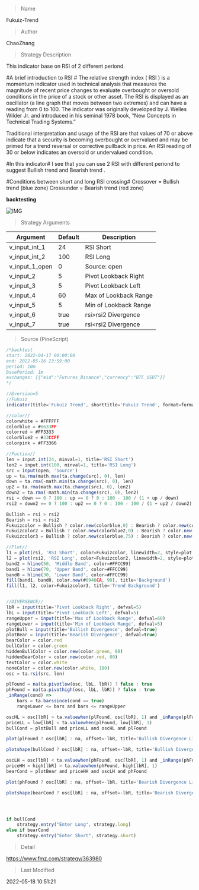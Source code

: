 
> Name

Fukuiz-Trend

> Author

ChaoZhang

> Strategy Description

This indicator base on RSI of 2 different periond.

#A brief introduction to RSI #
The relative strength index ( RSI ) is a momentum indicator used in technical analysis that measures the magnitude of recent price changes to evaluate overbought or oversold conditions in the price of a stock or other asset. The RSI is displayed as an oscillator (a line graph that moves between two extremes) and can have a reading from 0 to 100. The indicator was originally developed by J. Welles Wilder Jr. and introduced in his seminal 1978 book, “New Concepts in Technical Trading Systems.”

Traditional interpretation and usage of the RSI are that values of 70 or above indicate that a security is becoming overbought or overvalued and may be primed for a trend reversal or corrective pullback in price. An RSI reading of 30 or below indicates an oversold or undervalued condition.

#In this indicator#
I see that you can use 2 RSI with different periond to suggest Bullish trend and Bearish trend .

#Conditions between short and long RSI crossing#
Crossover = Bullish trend (blue zone)
Crossunder = Bearish trend (red zone)

**backtesting**

 ![IMG](https://www.fmz.com/upload/asset/11cc3389245551b4231.png) 



> Strategy Arguments



|Argument|Default|Description|
|----|----|----|
|v_input_int_1|24|RSI Short|
|v_input_int_2|100|RSI Long|
|v_input_1_open|0|Source: open|high|low|close|hl2|hlc3|hlcc4|ohlc4|
|v_input_2|5|Pivot Lookback Right|
|v_input_3|5|Pivot Lookback Left|
|v_input_4|60|Max of Lookback Range|
|v_input_5|5|Min of Lookback Range|
|v_input_6|true|rsi>rsi2 Divergence|
|v_input_7|true|rsi<rsi2 Divergence|


> Source (PineScript)

``` javascript
/*backtest
start: 2022-04-17 00:00:00
end: 2022-05-16 23:59:00
period: 10m
basePeriod: 1m
exchanges: [{"eid":"Futures_Binance","currency":"BTC_USDT"}]
*/

//@version=5
//Fukuiz
indicator(title='Fukuiz Trend', shorttitle='Fukuiz Trend', format=format.price, precision=2, timeframe='')

//color//
colorwhite = #FFFFFF
colorblue = #6633FF
colorred = #FF3333
colorblue2 = #33CCFF
colorpink = #FF3366

//Fuction//
len = input.int(24, minval=1, title='RSI Short')
len2 = input.int(100, minval=1, title='RSI Long')
src = input(open, 'Source')
up = ta.rma(math.max(ta.change(src), 0), len)
down = ta.rma(-math.min(ta.change(src), 0), len)
up2 = ta.rma(math.max(ta.change(src), 0), len2)
down2 = ta.rma(-math.min(ta.change(src), 0), len2)
rsi = down == 0 ? 100 : up == 0 ? 0 : 100 - 100 / (1 + up / down)
rsi2 = down2 == 0 ? 100 : up2 == 0 ? 0 : 100 - 100 / (1 + up2 / down2)

Bullish = rsi > rsi2
Bearish = rsi < rsi2
Fukuizcolor = Bullish ? color.new(colorblue,0) : Bearish ? color.new(colorred,0) : na
Fukuizcolor2 = Bullish ? color.new(colorblue2,0) : Bearish ? color.new(colorpink,0) : na
Fukuizcolor3 = Bullish ? color.new(colorblue,75) : Bearish ? color.new(colorred,75) : na

//Plot//
l1 = plot(rsi, 'RSI Short', color=Fukuizcolor, linewidth=2, style=plot.style_line)
l2 = plot(rsi2, 'RSI Long', color=Fukuizcolor2, linewidth=2, style=plot.style_line)
band2 = hline(50, 'Middle Band', color=#FFCC99)
band1 = hline(70, 'Upper Band', color=#FFCC99)
band0 = hline(30, 'Lower Band', color=#FFCC99)
fill(band1, band0, color.new(#0946CA, 90), title='Background')
fill(l1, l2, color=Fukuizcolor3, title='Trend Background')


//DIVERGENCE//
lbR = input(title='Pivot Lookback Right', defval=5)
lbL = input(title='Pivot Lookback Left', defval=5)
rangeUpper = input(title='Max of Lookback Range', defval=60)
rangeLower = input(title='Min of Lookback Range', defval=5)
plotBull = input(title='Bullish Divergence', defval=true)
plotBear = input(title='Bearish Divergence', defval=true)
bearColor = color.red
bullColor = color.green
hiddenBullColor = color.new(color.green, 80)
hiddenBearColor = color.new(color.red, 80)
textColor = color.white
noneColor = color.new(color.white, 100)
osc = ta.rsi(src, len)

plFound = na(ta.pivotlow(osc, lbL, lbR)) ? false : true
phFound = na(ta.pivothigh(osc, lbL, lbR)) ? false : true
_inRange(cond) =>
    bars = ta.barssince(cond == true)
    rangeLower <= bars and bars <= rangeUpper

oscHL = osc[lbR] > ta.valuewhen(plFound, osc[lbR], 1) and _inRange(plFound[1])
priceLL = low[lbR] < ta.valuewhen(plFound, low[lbR], 1)
bullCond = plotBull and priceLL and oscHL and plFound

plot(plFound ? osc[lbR] : na, offset=-lbR, title='Bullish Divergence Line', linewidth=2, color=bullCond ? bullColor : noneColor,display=display.none)

plotshape(bullCond ? osc[lbR] : na, offset=-lbR, title='Bullish Divergence Label', text=' Bull ', style=shape.labelup, location=location.absolute, color=color.new(bullColor, 0), textcolor=color.new(textColor, 0))

oscLH = osc[lbR] < ta.valuewhen(phFound, osc[lbR], 1) and _inRange(phFound[1])
priceHH = high[lbR] > ta.valuewhen(phFound, high[lbR], 1)
bearCond = plotBear and priceHH and oscLH and phFound

plot(phFound ? osc[lbR] : na, offset=-lbR, title='Bearish Divergence Line', linewidth=2, color=bearCond ? bearColor : noneColor,display=display.none)

plotshape(bearCond ? osc[lbR] : na, offset=-lbR, title='Bearish Divergence Label', text=' Bear ', style=shape.labeldown, location=location.absolute, color=color.new(bearColor, 0), textcolor=color.new(textColor, 0))




if bullCond
    strategy.entry("Enter Long", strategy.long)
else if bearCond
    strategy.entry("Enter Short", strategy.short)
```

> Detail

https://www.fmz.com/strategy/363980

> Last Modified

2022-05-18 10:51:21
